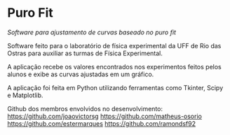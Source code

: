# Puro Fit
*Software para ajustamento de curvas baseado no puro fit*

Software feito para o laboratório de física experimental da UFF de Rio das Ostras para auxiliar as turmas de Física Experimental.  

A aplicação recebe os valores encontrados nos experimentos feitos pelos alunos e exibe as curvas ajustadas em um gráfico.  

A aplicação foi feita em Python utilizando ferramentas como Tkinter, Scipy e Matplotlib.

Github dos membros envolvidos no desenvolvimento:
https://github.com/joaovictorsg
https://github.com/matheus-osorio
https://github.com/estermarques
https://github.com/ramondsf92
